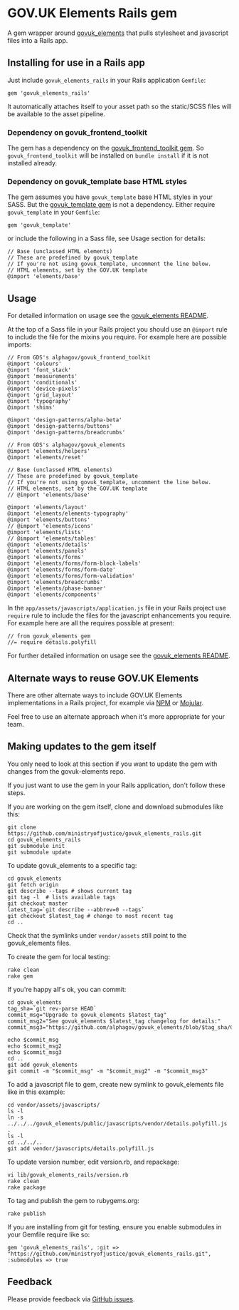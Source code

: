# GOV.UK Elements Rails gem

A gem wrapper around [govuk_elements](http://github.com/alphagov/govuk_elements)
that pulls stylesheet and javascript files into a Rails app.

## Installing for use in a Rails app

Just include `govuk_elements_rails` in your Rails application `Gemfile`:

    gem 'govuk_elements_rails'

It automatically attaches itself to your asset path so the static/SCSS
files will be available to the asset pipeline.

### Dependency on govuk_frontend_toolkit

The gem has a dependency on the
[govuk_frontend_toolkit gem](https://rubygems.org/gems/govuk_frontend_toolkit).
So `govuk_frontend_toolkit` will be installed on `bundle install` if it is not
installed already.

### Dependency on govuk_template base HTML styles

The gem assumes you have `govuk_template` base HTML styles in your SASS.
But the [govuk_template gem](https://rubygems.org/gems/govuk_template) is not a
dependency. Either require `govuk_template` in your `Gemfile`:

    gem 'govuk_template'

or include the following in a Sass file, see Usage section for details:

    // Base (unclassed HTML elements)
    // These are predefined by govuk_template
    // If you're not using govuk_template, uncomment the line below.
    // HTML elements, set by the GOV.UK template
    @import 'elements/base'

## Usage

For detailed information on usage see the
[govuk_elements README](https://github.com/alphagov/govuk_elements#govuk-elements).

At the top of a Sass file in your Rails project you should use an `@import` rule
to include the file for the mixins you require. For example here are possible imports:

    // From GDS's alphagov/govuk_frontend_toolkit
    @import 'colours'
    @import 'font_stack'
    @import 'measurements'
    @import 'conditionals'
    @import 'device-pixels'
    @import 'grid_layout'
    @import 'typography'
    @import 'shims'

    @import 'design-patterns/alpha-beta'
    @import 'design-patterns/buttons'
    @import 'design-patterns/breadcrumbs'

    // From GDS's alphagov/govuk_elements
    @import 'elements/helpers'
    @import 'elements/reset'

    // Base (unclassed HTML elements)
    // These are predefined by govuk_template
    // If you're not using govuk_template, uncomment the line below.
    // HTML elements, set by the GOV.UK template
    // @import 'elements/base'

    @import 'elements/layout'
    @import 'elements/elements-typography'
    @import 'elements/buttons'
    // @import 'elements/icons'
    @import 'elements/lists'
    // @import 'elements/tables'
    @import 'elements/details'
    @import 'elements/panels'
    @import 'elements/forms'
    @import 'elements/forms/form-block-labels'
    @import 'elements/forms/form-date'
    @import 'elements/forms/form-validation'
    @import 'elements/breadcrumbs'
    @import 'elements/phase-banner'
    @import 'elements/components'

In the `app/assets/javascripts/application.js` file in your Rails project use
`require` rule to include the files for the javascript enhancements you require.
For example here are all the requires possible at present:

    // from govuk_elements gem
    //= require details.polyfill

For further detailed information on usage see the
[govuk_elements README](https://github.com/alphagov/govuk_elements#govuk-elements).

## Alternate ways to reuse GOV.UK Elements

There are other alternate ways to include GOV.UK Elements implementations in a Rails
project, for example via [NPM](https://www.npmjs.com/package/govuk-elements-sass)
or [Mojular](https://github.com/mojular/govuk-elements).

Feel free to use an alternate approach when it's more appropriate for your team.

## Making updates to the gem itself

You only need to look at this section if you want to update the gem with changes
from the govuk-elements repo.

If you just want to use the gem in your Rails application, don't follow these steps.

If you are working on the gem itself, clone and download submodules like this:

    git clone https://github.com/ministryofjustice/govuk_elements_rails.git
    cd govuk_elements_rails
    git submodule init
    git submodule update

To update govuk_elements to a specific tag:

    cd govuk_elements
    git fetch origin
    git describe --tags # shows current tag
    git tag -l  # lists available tags
    git checkout master
    latest_tag=`git describe --abbrev=0 --tags`
    git checkout $latest_tag # change to most recent tag
    cd ..

Check that the symlinks under `vendor/assets` still point to the govuk_elements files.

To create the gem for local testing:

    rake clean
    rake gem

If you're happy all's ok, you can commit:

    cd govuk_elements
    tag_sha=`git rev-parse HEAD`
    commit_msg="Upgrade to govuk_elements $latest_tag"
    commit_msg2="See govuk_elements $latest_tag changelog for details:"
    commit_msg3="https://github.com/alphagov/govuk_elements/blob/$tag_sha/CHANGELOG.md"

    echo $commit_msg
    echo $commit_msg2
    echo $commit_msg3
    cd ..
    git add govuk_elements
    git commit -m "$commit_msg" -m "$commit_msg2" -m "$commit_msg3"

To add a javascript file to gem, create new symlink to govuk_elements file like in this example:

    cd vendor/assets/javascripts/
    ls -l
    ln -s ../../../govuk_elements/public/javascripts/vendor/details.polyfill.js .
    ls -l
    cd ../../..
    git add vendor/javascripts/details.polyfill.js

To update version number, edit version.rb, and repackage:

    vi lib/govuk_elements_rails/version.rb
    rake clean
    rake package

To tag and publish the gem to rubygems.org:

    rake publish

If you are installing from git for testing, ensure you enable submodules in your Gemfile
require like so:

    gem 'govuk_elements_rails', :git => "https://github.com/ministryofjustice/govuk_elements_rails.git", :submodules => true

## Feedback

Please provide feedback via [GitHub issues](https://github.com/ministryofjustice/govuk_elements_rails/issues).
